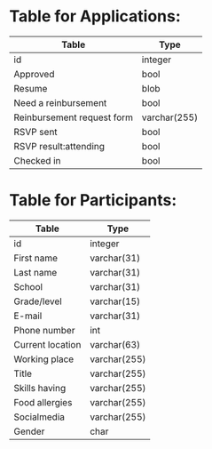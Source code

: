# Table for Applications:

|Table|Type|
|---|---|
|id|integer|
|Approved|bool|
|Resume|blob|
|Need a reinbursement|bool|
|Reinbursement request form|varchar(255)|
|RSVP sent|bool|
|RSVP result:attending|bool|
|Checked in|bool|

# Table for Participants:

|Table|Type|
|---|---|
|id|integer|
|First name|varchar(31)|
|Last name|varchar(31)|
|School|varchar(31)|
|Grade/level|varchar(15)|
|E-mail|varchar(31)|
|Phone number|int|
|Current location|varchar(63)|
|Working place|varchar(255)|
|Title|varchar(255)|
|Skills having|varchar(255)|
|Food allergies|varchar(255)|
|Socialmedia|varchar(255)|
|Gender|char|
